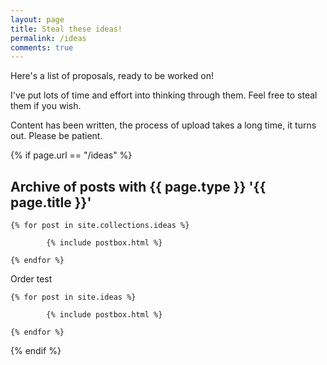 ```yaml
---
layout: page
title: Steal these ideas!
permalink: /ideas
comments: true
---
```


<div class="row justify-content-between">
<div class="col-md-8 pr-5">

<p>
Here's a list of proposals, ready to be worked on!
</p>
<p>
I've put lots of time and effort into thinking through them. Feel free to steal them if you wish.
</p>
<p>
Content has been written, the process of upload takes a long time, it turns out. Please be patient.
</p>
{% if page.url == "/ideas" %}


<section class="recent-posts">
<div class="section-title">
    <h2>Archive of posts with <span>{{ page.type }} '{{ page.title }}'</span></h2>
</div>
<div class="row listrecent">

    {% for post in site.collections.ideas %}

            {% include postbox.html %}

    {% endfor %}

Order test

    {% for post in site.ideas %}

            {% include postbox.html %}

    {% endfor %}

</div>
</section>

{% endif %}

